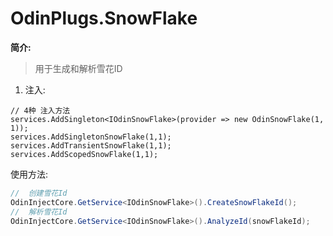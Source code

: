 # OdinPlugs.SnowFlake

**简介:**

> 用于生成和解析雪花ID

1. 注入:

```chsarp
// 4种 注入方法
services.AddSingleton<IOdinSnowFlake>(provider => new OdinSnowFlake(1, 1));
services.AddSingletonSnowFlake(1,1);
services.AddTransientSnowFlake(1,1);
services.AddScopedSnowFlake(1,1);
```

使用方法:
```csharp
//  创建雪花Id
OdinInjectCore.GetService<IOdinSnowFlake>().CreateSnowFlakeId();
//  解析雪花Id
OdinInjectCore.GetService<IOdinSnowFlake>().AnalyzeId(snowFlakeId);

```